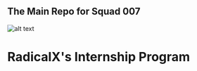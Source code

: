 
## The Main Repo for Squad 007  

![alt text](https://upload.wikimedia.org/wikipedia/fr/thumb/b/bb/007_Logo.svg/1154px-007_Logo.svg.png?20080422144518)

# RadicalX's Internship Program




